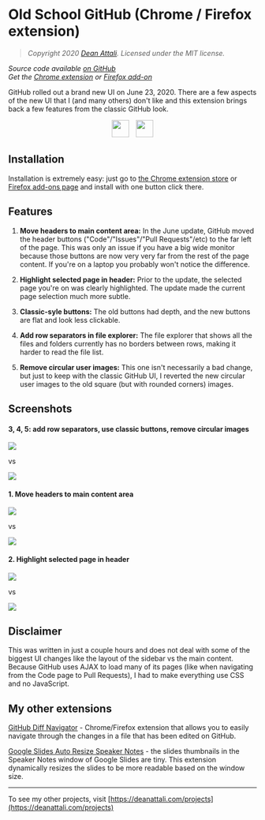 # Old School GitHub (Chrome / Firefox extension)

> *Copyright 2020 [Dean Attali](https://deanattali.com). Licensed under the MIT license.*

_Source code available [on GitHub](https://github.com/daattali/oldschool-github-extension)_     
_Get the [Chrome extension](https://chrome.google.com/webstore/detail/old-school-github/blkkkhifjoiedclojflfcenbjigdajeb) or [Firefox add-on](https://addons.mozilla.org/addon/old-school-github/)_  

GitHub rolled out a brand new UI on June 23, 2020. There are a few aspects of the new UI that I (and many others) don't like and this extension brings back a few features from the classic GitHub look.

<p align="center">

<a style="display: inline-block;" href="https://paypal.me/daattali">
<img height="35" src="https://camo.githubusercontent.com/0e9e5cac101f7093336b4589c380ab5dcfdcbab0/68747470733a2f2f63646e2e6a7364656c6976722e6e65742f67682f74776f6c66736f6e2f70617970616c2d6769746875622d627574746f6e40312e302e302f646973742f627574746f6e2e737667" />
</a>
<a style="display: inline-block; margin-left: 10px;" href="https://github.com/sponsors/daattali">
<img height="35" src="https://i.imgur.com/034B8vq.png" /> </a>

</p>

## Installation

Installation is extremely easy: just go to [the Chrome extension store](https://chrome.google.com/webstore/detail/old-school-github/blkkkhifjoiedclojflfcenbjigdajeb) or [Firefox add-ons page](https://addons.mozilla.org/addon/old-school-github/) and install with one button click there.

## Features

1. **Move headers to main content area:** In the June update, GitHub moved the header buttons ("Code"/"Issues"/"Pull Requests"/etc) to the far left of the page. This was only an issue if you have a big wide monitor because those buttons are now very very far from the rest of the page content. If you're on a laptop you probably won't notice the difference.

2. **Highlight selected page in header:** Prior to the update, the selected page you're on was clearly highlighted. The update made the current page selection much more subtle.

3. **Classic-syle buttons:** The old buttons had depth, and the new buttons are flat and look less clickable. 

4. **Add row separators in file explorer:** The file explorer that shows all the files and folders currently has no borders between rows, making it harder to read the file list.

5. **Remove circular user images:** This one isn't necessarily a bad change, but just to keep with the classic GitHub UI, I reverted the new circular user images to the old square (but with rounded corners) images.

## Screenshots

#### 3, 4, 5: add row separators, use classic buttons, remove circular images

[![](https://github.com/daattali/oldschool-github-extension/blob/master/img/doc/screenshot-main-before.PNG)](https://github.com/daattali/oldschool-github-extension/blob/master/img/doc/screenshot-main-before.PNG)

vs

[![](https://github.com/daattali/oldschool-github-extension/blob/master/img/doc/screenshot-main-after.PNG)](https://github.com/daattali/oldschool-github-extension/blob/master/img/doc/screenshot-main-after.PNG)

#### 1. Move headers to main content area

[![](https://github.com/daattali/oldschool-github-extension/blob/master/img/doc/screenshot-headers-before.PNG)](https://github.com/daattali/oldschool-github-extension/blob/master/img/doc/screenshot-headers-before.PNG)

vs

[![](https://github.com/daattali/oldschool-github-extension/blob/master/img/doc/screenshot-headers-after.PNG)](https://github.com/daattali/oldschool-github-extension/blob/master/img/doc/screenshot-headers-after.PNG)

#### 2. Highlight selected page in header

[![](https://github.com/daattali/oldschool-github-extension/blob/master/img/doc/screenshot-selected-before.PNG)](https://github.com/daattali/oldschool-github-extension/blob/master/img/doc/screenshot-selected-before.PNG)

vs

[![](https://github.com/daattali/oldschool-github-extension/blob/master/img/doc/screenshot-selected-after.PNG)](https://github.com/daattali/oldschool-github-extension/blob/master/img/doc/screenshot-selected-after.PNG)

## Disclaimer

This was written in just a couple hours and does not deal with some of the biggest UI changes like the layout of the sidebar vs the main content. Because GitHub uses AJAX to load many of its pages (like when navigating from the Code page to Pull Requests), I had to make everything use CSS and no JavaScript.

## My other extensions

[GitHub Diff Navigator](https://github.com/daattali/github-diff-navigator-extension) - Chrome/Firefox extension that allows you to easily navigate through the changes in a file that has been edited on GitHub.

[Google Slides Auto Resize Speaker Notes](https://github.com/daattali/gslides-betternotes-extension) - the slides thumbnails in the Speaker Notes window of Google Slides are tiny. This extension dynamically resizes the slides to be more readable based on the window size.

---

To see my other projects, visit [https://deanattali.com/projects](https://deanattali.com/projects)
